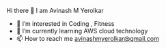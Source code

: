 Hi there 👋 I am Avinash M Yerolkar
- 👀 I’m interested in Coding , Fitness
- 🌱 I’m currently learning AWS cloud technology
- 📫 How to reach me avinashmyerolkar@gmail.com

<!---
avinashmyerolkar/avinashmyerolkar is a ✨ special ✨ repository because its `README.md` (this file) appears on your GitHub profile.
You can click the Preview link to take a look at your changes.
--->
